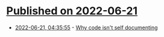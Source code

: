 # [Published on 2022-06-21](index.md)

* [2022-06-21, 04:35:55](https://news.ycombinator.com/item?id=31819926) - [Why code isn't self documenting](https://sourceless.org/posts/the-documentation-triangle.html)
